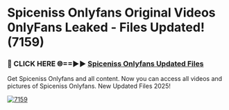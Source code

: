 # Spiceniss Onlyfans Original Videos 0nlyFans Leaked - Files Updated! (7159)

<h3>🔴 CLICK HERE 🌐==►► <a href="https://tinyurl.com/2m67pmp6" rel="nofollow">Spiceniss Onlyfans Updated Files</a></h3>

Get Spiceniss Onlyfans and all content. Now you can access all videos and pictures of Spiceniss Onlyfans. New Updated Files 2025!

[![7159](https://i.imgur.com/H4QAA4z.gif)](https://tinyurl.com/2m67pmp6)